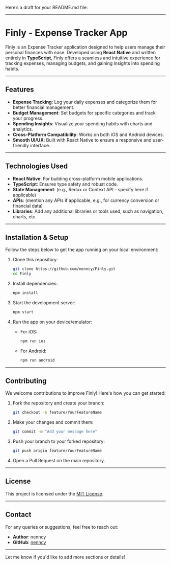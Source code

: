 Here’s a draft for your README.md file:

---

# Finly - Expense Tracker App

Finly is an Expense Tracker application designed to help users manage their personal finances with ease. Developed using **React Native** and written entirely in **TypeScript**, Finly offers a seamless and intuitive experience for tracking expenses, managing budgets, and gaining insights into spending habits.

---

## Features

- **Expense Tracking**: Log your daily expenses and categorize them for better financial management.
- **Budget Management**: Set budgets for specific categories and track your progress.
- **Spending Insights**: Visualize your spending habits with charts and analytics.
- **Cross-Platform Compatibility**: Works on both iOS and Android devices.
- **Smooth UI/UX**: Built with React Native to ensure a responsive and user-friendly interface.

---

## Technologies Used

- **React Native**: For building cross-platform mobile applications.
- **TypeScript**: Ensures type safety and robust code.
- **State Management**: (e.g., Redux or Context API - specify here if applicable)
- **APIs**: (mention any APIs if applicable, e.g., for currency conversion or financial data)
- **Libraries**: Add any additional libraries or tools used, such as navigation, charts, etc.

---

## Installation & Setup

Follow the steps below to get the app running on your local environment:

1. Clone this repository:
   ```bash
   git clone https://github.com/nenncy/Finly.git
   cd Finly
   ```

2. Install dependencies:
   ```bash
   npm install
   ```

3. Start the development server:
   ```bash
   npm start
   ```

4. Run the app on your device/emulator:
   - For iOS:
     ```bash
     npm run ios
     ```
   - For Android:
     ```bash
     npm run android
     ```

---

## Contributing

We welcome contributions to improve Finly! Here's how you can get started:

1. Fork the repository and create your branch:
   ```bash
   git checkout -b feature/YourFeatureName
   ```

2. Make your changes and commit them:
   ```bash
   git commit -m "Add your message here"
   ```

3. Push your branch to your forked repository:
   ```bash
   git push origin feature/YourFeatureName
   ```

4. Open a Pull Request on the main repository.

---

## License

This project is licensed under the [MIT License](LICENSE).

---

## Contact

For any queries or suggestions, feel free to reach out:

- **Author**: nenncy
- **GitHub**: [nenncy](https://github.com/nenncy)

---

Let me know if you'd like to add more sections or details!
